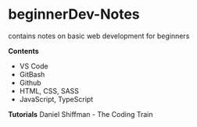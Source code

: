 # beginnerDev-Notes
contains notes on basic web development for beginners

**Contents**
- VS Code
- GitBash
- Github
- HTML, CSS, SASS
- JavaScript, TypeScript

**Tutorials**
Daniel Shiffman - The Coding Train
